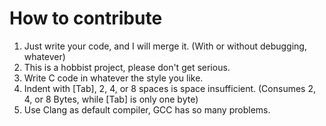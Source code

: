 # How to contribute
1. Just write your code, and I will merge it. (With or without debugging, whatever)
2. This is a hobbist project, please don't get serious.
3. Write C code in whatever the style you like.
4. Indent with [Tab], 2, 4, or 8 spaces is space insufficient. (Consumes 2, 4, or 8 Bytes, while [Tab] is only one byte)
5. Use Clang as default compiler, GCC has so many problems.
